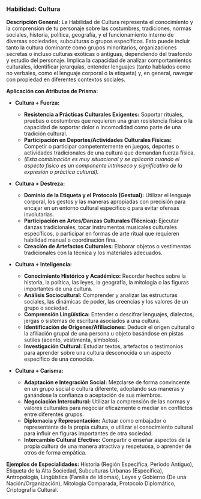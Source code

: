 ### Habilidad: Cultura

**Descripción General:**
La Habilidad de Cultura representa el conocimiento y la comprensión de tu personaje sobre las costumbres, tradiciones, normas sociales, historia, política, geografía, y el funcionamiento interno de diversas sociedades, subculturas o grupos específicos. Esto puede incluir tanto la cultura dominante como grupos minoritarios, organizaciones secretas o incluso culturas exóticas o antiguas, dependiendo del trasfondo y estudio del personaje. Implica la capacidad de analizar comportamientos culturales, identificar jerarquías, entender lenguajes (tanto hablados como no verbales, como el lenguaje corporal o la etiqueta) y, en general, navegar con propiedad en diferentes contextos sociales.

**Aplicación con Atributos de Prisma:**

*   **Cultura + Fuerza:**
    *   **Resistencia a Prácticas Culturales Exigentes:** Soportar rituales, pruebas o costumbres que requieren una gran resistencia física o la capacidad de soportar dolor o incomodidad como parte de una tradición cultural.
    *   **Participación en Deportes/Actividades Culturales Físicas:** Competir o participar competentemente en juegos, deportes o actividades tradicionales de una cultura que demandan fuerza física.
    *   *(Esta combinación es muy situacional y se aplicaría cuando el aspecto físico es un componente intrínseco y significativo de la expresión o práctica cultural).*

*   **Cultura + Destreza:**
    *   **Dominio de la Etiqueta y el Protocolo (Gestual):** Utilizar el lenguaje corporal, los gestos y las maneras apropiadas con precisión para encajar en un entorno cultural específico o para evitar ofensas involutarias.
    *   **Participación en Artes/Danzas Culturales (Técnica):** Ejecutar danzas tradicionales, tocar instrumentos musicales culturales específicos, o participar en formas de arte ritual que requieren habilidad manual o coordinación fina.
    *   **Creación de Artefactos Culturales:** Elaborar objetos o vestimentas tradicionales con la técnica y los materiales adecuados.

*   **Cultura + Inteligencia:**
    *   **Conocimiento Histórico y Académico:** Recordar hechos sobre la historia, la política, las leyes, la geografía, la mitología o las figuras importantes de una cultura.
    *   **Análisis Sociocultural:** Comprender y analizar las estructuras sociales, las dinámicas de poder, las creencias y los valores de un grupo o sociedad.
    *   **Comprensión Lingüística:** Entender o descifrar lenguajes, dialectos, jergas o sistemas de escritura asociados a una cultura.
    *   **Identificación de Orígenes/Afiliaciones:** Deducir el origen cultural o la afiliación grupal de una persona u objeto basándose en pistas sutiles (acento, vestimenta, símbolos).
    *   **Investigación Cultural:** Estudiar textos, artefactos o testimonios para aprender sobre una cultura desconocida o un aspecto específico de una conocida.

*   **Cultura + Carisma:**
    *   **Adaptación e Integración Social:** Mezclarse de forma convincente en un grupo social o cultura diferente, adoptando sus maneras y ganándose la confianza o aceptación de sus miembros.
    *   **Negociación Intercultural:** Utilizar la comprensión de las normas y valores culturales para negociar eficazmente o mediar en conflictos entre diferentes grupos.
    *   **Diplomacia y Representación:** Actuar como embajador o representante de la propia cultura, o utilizar el conocimiento cultural para influir en figuras importantes de otra sociedad.
    *   **Intercambio Cultural Efectivo:** Compartir o enseñar aspectos de la propia cultura de una manera atractiva y respetuosa, o aprender de otros de forma empática.

**Ejemplos de Especialidades:**
Historia (Región Específica, Período Antiguo), Etiqueta de la Alta Sociedad, Subculturas Urbanas (Específica), Antropología, Lingüística (Familia de Idiomas), Leyes y Gobierno (De una Nación/Organización), Mitología Comparada, Protocolo Diplomático, Criptografía Cultural.
